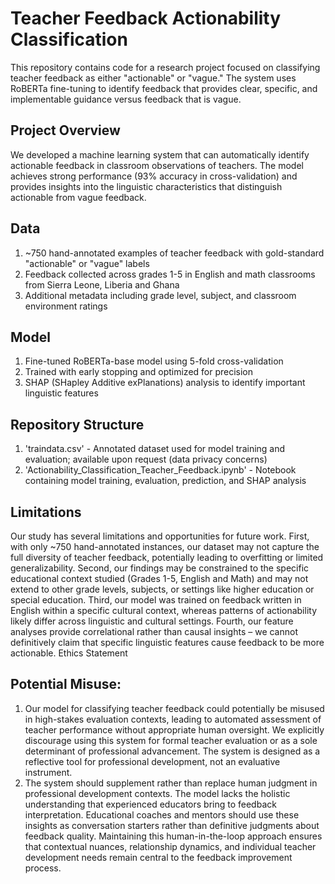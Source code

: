 # **Teacher Feedback Actionability Classification**

This repository contains code for a research project focused on classifying teacher feedback as either "actionable" or "vague." The system uses RoBERTa fine-tuning to identify feedback that provides clear, specific, and implementable guidance versus feedback that is vague.

## **Project Overview**
We developed a machine learning system that can automatically identify actionable feedback in classroom observations of teachers. The model achieves strong performance (93% accuracy in cross-validation) and provides insights into the linguistic characteristics that distinguish actionable from vague feedback.

## **Data**

1. ~750 hand-annotated examples of teacher feedback with gold-standard "actionable" or "vague" labels
2. Feedback collected across grades 1-5 in English and math classrooms from Sierra Leone, Liberia and Ghana
3. Additional metadata including grade level, subject, and classroom environment ratings

## **Model**

1. Fine-tuned RoBERTa-base model using 5-fold cross-validation
2. Trained with early stopping and optimized for precision
3. SHAP (SHapley Additive exPlanations) analysis to identify important linguistic features

## **Repository Structure**

1. 'traindata.csv' - Annotated dataset used for model training and evaluation; available upon request (data privacy concerns)
2. 'Actionability_Classification_Teacher_Feedback.ipynb' - Notebook containing model training, evaluation, prediction, and SHAP analysis

## **Limitations**
Our study has several limitations and opportunities for future work. First, with only ~750 hand-annotated instances, our dataset may not capture the full diversity of teacher feedback, potentially leading to overfitting or limited generalizability. Second, our findings may be constrained to the specific educational context studied (Grades 1-5, English and Math) and may not extend to other grade levels, subjects, or settings like higher education or special education. Third, our model was trained on feedback written in English within a specific cultural context, whereas patterns of actionability likely differ across linguistic and cultural settings. Fourth, our feature analyses provide correlational rather than causal insights – we cannot definitively claim that specific linguistic features cause feedback to be more actionable.
Ethics Statement

## **Potential Misuse:** 
1. Our model for classifying teacher feedback could potentially be misused in high-stakes evaluation contexts, leading to automated assessment of teacher performance without appropriate human oversight. We explicitly discourage using this system for formal teacher evaluation or as a sole determinant of professional advancement. The system is designed as a reflective tool for professional development, not an evaluative instrument.
2. The system should supplement rather than replace human judgment in professional development contexts. The model lacks the holistic understanding that experienced educators bring to feedback interpretation. Educational coaches and mentors should use these insights as conversation starters rather than definitive judgments about feedback quality. Maintaining this human-in-the-loop approach ensures that contextual nuances, relationship dynamics, and individual teacher development needs remain central to the feedback improvement process.
